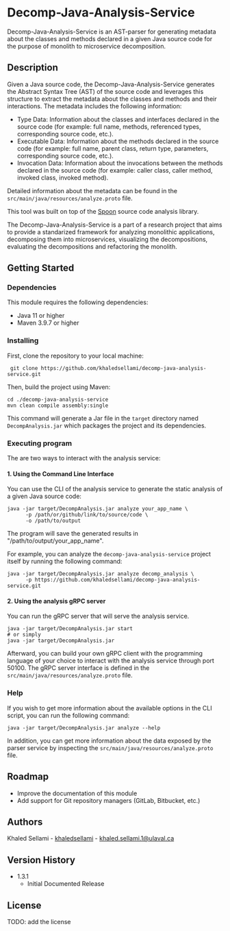 # Decomp-Java-Analysis-Service

Decomp-Java-Analysis-Service is an AST-parser for generating metadata about the classes and methods declared in a given Java source code for the purpose of monolith to microservice decomposition.

## Description

Given a Java source code, the Decomp-Java-Analysis-Service generates the Abstract Syntax Tree (AST) of the source code and leverages this structure to extract the metadata about the classes and methods and their interactions. The metadata includes the following information:
- Type Data: Information about the classes and interfaces declared in the source code (for example: full name, methods, referenced types, corresponding source code, etc.).
- Executable Data: Information about the methods declared in the source code (for example: full name, parent class, return type, parameters, corresponding source code, etc.).
- Invocation Data: Information about the invocations between the methods declared in the source code (for example: caller class, caller method, invoked class, invoked method).

Detailed information about the metadata can be found in the `src/main/java/resources/analyze.proto` file.

This tool was built on top of the [Spoon](https://spoon.gforge.inria.fr/) source code analysis library. 

The Decomp-Java-Analysis-Service is a part of a research project that aims to provide a standarized framework for analyzing monolithic applications, decomposing them into microservices, visualizing the decompositions, evaluating the decompositions and refactoring the monolith.


## Getting Started

### Dependencies

This module requires the following dependencies:
* Java 11 or higher
* Maven 3.9.7 or higher


### Installing

First, clone the repository to your local machine:
```
 git clone https://github.com/khaledsellami/decomp-java-analysis-service.git
```
Then, build the project using Maven:
```
cd ./decomp-java-analysis-service
mvn clean compile assembly:single
```
This command will generate a Jar file in the `target` directory named `DecompAnalysis.jar` which packages the project and its dependencies.

### Executing program

The are two ways to interact with the analysis service:

#### 1. Using the Command Line Interface

You can use the CLI of the analysis service to generate the static analysis of a given Java source code:
```shell
java -jar target/DecompAnalysis.jar analyze your_app_name \
      -p /path/or/github/link/to/source/code \
      -o /path/to/output
```
The program will save the generated results in "/path/to/output/your_app_name".

For example, you can analyze the `decomp-java-analysis-service` project itself by running the following command:
```shell
java -jar target/DecompAnalysis.jar analyze decomp_analysis \
      -p https://github.com/khaledsellami/decomp-java-analysis-service.git
```

#### 2. Using the analysis gRPC server

You can run the gRPC server that will serve the analysis service.
```
java -jar target/DecompAnalysis.jar start
# or simply
java -jar target/DecompAnalysis.jar
```
Afterward, you can build your own gRPC client with the programming language of your choice to interact with the analysis service through port 50100. The gRPC server interface is defined in the `src/main/java/resources/analyze.proto` file.


### Help

If you wish to get more information about the available options in the CLI script, you can run the following command:
```
java -jar target/DecompAnalysis.jar analyze --help
```

In addition, you can get more information about the data exposed by the parser service by inspecting the `src/main/java/resources/analyze.proto` file.

## Roadmap
* Improve the documentation of this module
* Add support for Git repository managers (GitLab, Bitbucket, etc.)

## Authors

Khaled Sellami - [khaledsellami](https://github.com/khaledsellami) - khaled.sellami.1@ulaval.ca

## Version History

* 1.3.1
    * Initial Documented Release

## License

TODO: add the license